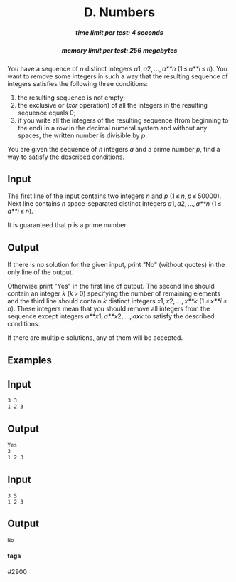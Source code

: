 <h1 style='text-align: center;'> D. Numbers</h1>

<h5 style='text-align: center;'>time limit per test: 4 seconds</h5>
<h5 style='text-align: center;'>memory limit per test: 256 megabytes</h5>

You have a sequence of *n* distinct integers *a*1, *a*2, ..., *a**n* (1 ≤ *a**i* ≤ *n*). You want to remove some integers in such a way that the resulting sequence of integers satisfies the following three conditions:

1. the resulting sequence is not empty;
2. the exclusive or (*xor* operation) of all the integers in the resulting sequence equals 0;
3. if you write all the integers of the resulting sequence (from beginning to the end) in a row in the decimal numeral system and without any spaces, the written number is divisible by *p*.

You are given the sequence of *n* integers *a* and a prime number *p*, find a way to satisfy the described conditions.

## Input

The first line of the input contains two integers *n* and *p* (1 ≤ *n*, *p* ≤ 50000). Next line contains *n* space-separated distinct integers *a*1, *a*2, ..., *a**n* (1 ≤ *a**i* ≤ *n*).

It is guaranteed that *p* is a prime number.

## Output

If there is no solution for the given input, print "No" (without quotes) in the only line of the output.

Otherwise print "Yes" in the first line of output. The second line should contain an integer *k* (*k* > 0) specifying the number of remaining elements and the third line should contain *k* distinct integers *x*1, *x*2, ..., *x**k* (1 ≤ *x**i* ≤ *n*). These integers mean that you should remove all integers from the sequence except integers *a**x*1, *a**x*2, ..., *a**x**k* to satisfy the described conditions.

If there are multiple solutions, any of them will be accepted.

## Examples

## Input


```
3 3  
1 2 3  

```
## Output


```
Yes  
3  
1 2 3   

```
## Input


```
3 5  
1 2 3  

```
## Output


```
No  

```


#### tags 

#2900 
